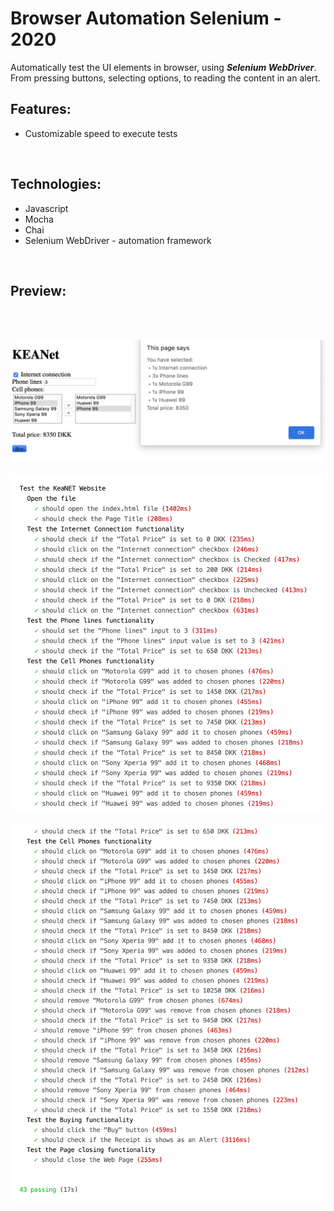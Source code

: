 # Browser Automation Selenium - 2020

Automatically test the UI elements in browser, using ***Selenium WebDriver***. From pressing buttons, selecting options, to reading the content in an alert.
<br/>

## Features:
- Customizable speed to execute tests
<br/>

## Technologies:
- Javascript
- Mocha
- Chai
- Selenium WebDriver - automation framework
<br/>

## Preview:
<br/>
<br/>

![alt text](https://github.com/panaitescu-paul/Browser-Automation-Selenium-2020/blob/master/screenshots/s2.png)
<br/>
<br/>
![alt text](https://github.com/panaitescu-paul/Browser-Automation-Selenium-2020/blob/master/screenshots/s3.png)
<br/>
<br/>
![alt text](https://github.com/panaitescu-paul/Browser-Automation-Selenium-2020/blob/master/screenshots/s4.png)
<br/>
<br/>
